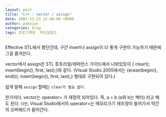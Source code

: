 ```yaml
---
layout: post
title: "C++ : vector / assign"
date: 2007-11-23 12:46:00 +0900
author: poksion
categories: blog
tags: 프로그래밍  하드보일드
---
```


Effective STL에서 봤던건데, 구간 insert나 assign이 더 좋게 구현이 가능하기 때문에 그걸 즐겨쓴다.

vector에서 assign은 STL 튜토리얼/레퍼런스 가이드에서 나와있듯이 { clear(); insert(begin(), first, last);}와 같다. (Visual Studio 2005에서는 {erase(begin(), end()); insert(begin(), first, last);} 형태로 구현되어 있다.)

쉽게 말해 ```assign``` 할때는 ```clear가 필요 없다```.

한가지더. vector는 operator= 가 재정의 되어있다. 즉, a = b (a와 b는 벡터) 라고 해도 된다. ```다만```, Visual Studio에서의 operator=는 메모리크기 재조정이 들어가서 약간의 오버헤드가 들어간다.

